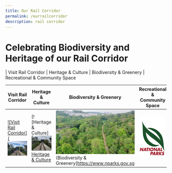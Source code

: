 ```yaml
---
title: Our Rail Corridor
permalink: /ourrailcorridor
description: rail corridor
---
```

# Celebrating Biodiversity and Heritage of our Rail Corridor

| Visit Rail Corridor | Heritage & Culture | Biodiversity & Greenery | Recreational & Community Space 

| Visit Rail Corridor | Heritage & Culture | Biodiversity & Greenery |Recreational & Community Space 
| ----------- | ----------- | ----------- | ----------- |
| [![Visit Rail Corridor](![](/images/Rail%20Corridor_pls%20dismount.png)](https://www.nparks.gov.sg)    | [![Heritage & Culture]![](/images/RC%20Central/Central_truss_IMG-20210114-WA0022.jpg) [Heritage & Culture](https://www.nparks.gov.sg)|![Biodiversity & Greenery](/images/RC%20Central/Central%20overview_IMG-20210323-WA0022.jpg)(Biodiversity & Greenery]https://www.nparks.gov.sg| [![Recreational & Community Space](/images/nparks%20logo.png)](https://www.nparks.gov.sg)     |